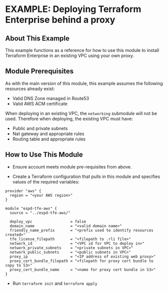 # EXAMPLE: Deploying Terraform Enterprise behind a proxy

## About This Example

This example functions as a reference for how to use this module to install Terraform Enterprise in an existing VPC using your own proxy.

## Module Prerequisites

As with the main version of this module, this example assumes the following resources already exist:

- Valid DNS Zone managed in Route53
- Valid AWS ACM certificate

When deploying in an existing VPC, the `networking` submodule will not be used. Therefore when deploying, the existing VPC must have:

- Public and private subnets
- Nat gateway and appropriate rules
- Routing table and appropriate rules

## How to Use This Module

- Ensure account meets module pre-requisites from above.

- Create a Terraform configuration that pulls in this module and specifies values
  of the required variables:

```hcl
provider "aws" {
  region = "<your AWS region>"
}

module "espd-tfe-aws" {
  source = "../espd-tfe-aws/"

  deploy_vpc                 = false
  domain_name                = "<valid domain name>"
  friendly_name_prefix       = "<prefix used to identify resources created>"
  tfe_license_filepath       = "<filepath to .rli file>"
  network_id                 = "<VPC id for VPC to deploy in>"
  network_private_subnets    = "<private subnets in VPC>"
  network_public_subnets     = "<public subnets in VPC>"
  proxy_ip                   = "<IP address of existing web proxy>"
  proxy_cert_bundle_filepath = "<filepath for proxy cert bundle to copy to S3>"
  proxy_cert_bundle_name     = "<name for proxy cert bundle in S3>"
}
```

- Run `terraform init` and `terraform apply`
